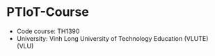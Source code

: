 # PTIoT-Course
- Code course: TH1390
- University: Vinh Long University of Technology Education (VLUTE) (VLU)
